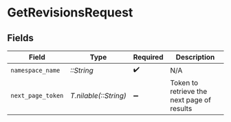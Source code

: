 # GetRevisionsRequest


## Fields

| Field                                      | Type                                       | Required                                   | Description                                |
| ------------------------------------------ | ------------------------------------------ | ------------------------------------------ | ------------------------------------------ |
| `namespace_name`                           | *::String*                                 | :heavy_check_mark:                         | N/A                                        |
| `next_page_token`                          | *T.nilable(::String)*                      | :heavy_minus_sign:                         | Token to retrieve the next page of results |